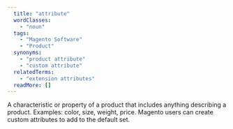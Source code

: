 ```yaml
---
  title: "attribute"
  wordClasses: 
    - "noun"
  tags: 
    - "Magento Software"
    - "Product"
  synonyms: 
    - "product attribute"
    - "custom attribute"
  relatedTerms: 
    - "extension attributes"
  readMore: []
---
```

A characteristic or property of a product that includes anything describing a product. Examples: color, size, weight, price. Magento users can create custom attributes to add to the default set.

